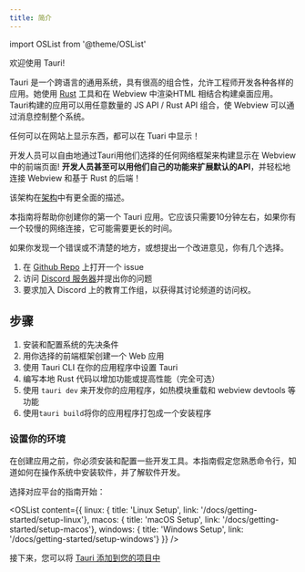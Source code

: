 ```yaml
---
title: 简介
---
```


import OSList from '@theme/OSList'

欢迎使用 Tauri!

Tauri 是一个跨语言的通用系统，具有很高的组合性，允许工程师开发各种各样的应用。她使用 [Rust](https://www.rust-lang.org/) 工具和在 Webview 中渲染HTML 相结合构建桌面应用。Tauri构建的应用可以用任意数量的 JS API / Rust API 组合，使 Webview 可以通过消息控制整个系统。

任何可以在网站上显示东西，都可以在 Tuari 中显示！

开发人员可以自由地通过Tauri用他们选择的任何网络框架来构建显示在 Webview 中的前端页面!
**开发人员甚至可以用他们自己的功能来扩展默认的API**，并轻松地连接 Webview 和基于 Rust 的后端！

该架构在[架构](https://github.com/tauri-apps/tauri/blob/dev/ARCHITECTURE.md)中有更全面的描述。

本指南将帮助你创建你的第一个 Tauri 应用。它应该只需要10分钟左右，如果你有一个较慢的网络连接，它可能需要更长的时间。

如果你发现一个错误或不清楚的地方，或想提出一个改进意见，你有几个选择。

1.  在 [Github Repo](https://github.com/tauri-apps/tauri-docs) 上打开一个 issue
2. 访问 [Discord 服务器](https://discord.gg/tauri)并提出你的问题
3. 要求加入 Discord 上的教育工作组，以获得其讨论频道的访问权。

## 步骤

1. 安装和配置系统的先决条件
2. 用你选择的前端框架创建一个 Web 应用
3. 使用 Tauri CLI 在你的应用程序中设置 Tauri
4. 编写本地 Rust 代码以增加功能或提高性能（完全可选）
5. 使用 `tauri dev` 来开发你的应用程序，如热模块重载和 webview devtools 等功能
6. 使用`tauri build`将你的应用程序打包成一个安装程序

### 设置你的环境

在创建应用之前，你必须安装和配置一些开发工具。本指南假定您熟悉命令行，知道如何在操作系统中安装软件，并了解软件开发。

选择对应平台的指南开始：

<OSList content={{
    linux: { title: 'Linux Setup', link: '/docs/getting-started/setup-linux'},
    macos: { title: 'macOS Setup', link: '/docs/getting-started/setup-macos'},
    windows: { title: 'Windows Setup', link: '/docs/getting-started/setup-windows'}
}} />

接下来，您可以将 [Tauri 添加到您的项目中](docs/usage/development/integration)
